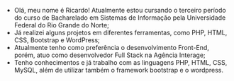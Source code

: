 - Olá, meu nome é Ricardo! Atualmente estou cursando o terceiro período do curso de Bacharelado em Sistemas de Informação pela Universidade Federal do Rio Grande do Norte;
- Já realizei alguns projetos em diferentes ferramentas, como PHP, HTML, CSS, Bootstrap e WordPress;
- Atualmente tenho como preferência o desenvolvimento Front-End, porém, atuo como desenvolvedor Full Stack na Agência Interage;
- Tenho conhecimentos e já trabalho com as linguagens PHP, HTML, CSS, MySQL, além de utilizar também o framework bootstrap e o wordpress.

<!---
ricsjs/ricsjs is a ✨ special ✨ repository because its `README.md` (this file) appears on your GitHub profile.
You can click the Preview link to take a look at your changes.
--->
